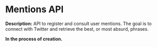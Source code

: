 # Mentions API

**Description:** API to register and consult user mentions. The goal is to connect with Twitter and retrieve the best, or most absurd, phrases.

**In the process of creation.**
